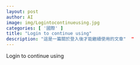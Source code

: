 ```yaml
---
layout: post
author: AI
image: img/Logintocontinueusing.jpg
categories: [ '國際' ]
title: "Login to continue using"  
description: "這是一篇關於登入後才能繼續使用的文章"  "
---
```

Login to continue using